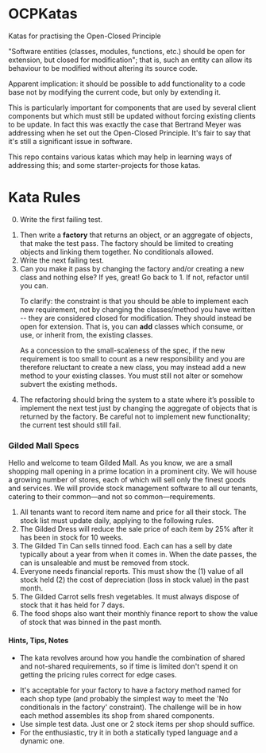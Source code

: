 OCPKatas
========

Katas for practising the Open-Closed Principle

"Software entities (classes, modules, functions, etc.) should be open for extension, but closed for
modification"; that is, such an entity can allow its behaviour to be modified without altering its
source code.

Apparent implication: it should be possible to add functionality to a code base not by modifying
the current code, but only by extending it.

This is particularly important for components that are used by several client components but which
must still be updated without forcing existing clients to be update. In fact this was exactly the 
case that Bertrand Meyer was addressing when he set out the Open-Closed Principle. It's fair to say 
that it's still a significant issue in software.

This repo contains various katas which may help in learning ways of addressing this; and some 
starter-projects for those katas.

Kata Rules
==========

<ol start="0"><li>Write the first failing test.</ol>
<ol>
  <li>Then write a <strong>factory</strong> that returns an object, or an aggregate of objects, that make the test pass.
    The factory should be limited to creating objects and linking them together. No conditionals allowed.
  <li>Write the next failing test.
  <li>Can you make it pass by changing the factory and/or creating a new class and nothing else?
    If yes, great! Go back to 1. If not, refactor until you can.
  <p>To clarify: the constraint is that you should be able to implement each new requirement, not by changing the
  classes/method you have written -- they are considered closed for modification.
  They should instead be open for extension. That is, you can <strong>add</strong> classes which consume, or use, or
  inherit from, the existing classes.</p>
  <p>As a concession to the small-scaleness of the spec, if the new requirement is too small to count
    as a new responsibility and you are therefore reluctant to create a new class, you may instead
    add a new method to your existing classes. You must still not alter or somehow subvert the existing
    methods.</p>
  <li>The refactoring should bring the system to a state where it’s possible to implement
    the next test just by changing the aggregate of objects that is returned by the factory.
    Be careful not to implement new functionality; the current test should still fail.
</ol>
<h3>Gilded Mall Specs</h3>
  <p>Hello and welcome to team Gilded Mall. As you know, we are a small shopping mall opening in a prime location in
    a prominent city. We will house a growing number of stores, each of which will sell only the finest goods
    and services. We will provide stock management software to all our tenants, catering to their common&mdash;and
    not so common&mdash;requirements.</p>
  <ol>
  <li>All tenants want to record item name and price for all their stock. The stock list must update daily,
    applying to the following rules.
  <li>The Gilded Dress will reduce the sale price of each item by 25% after it has been in stock for 10 weeks.
  <li>The Gilded Tin Can sells tinned food. Each can has a sell by date typically about a year from when it
  comes in. When the date passes, the can is unsaleable and must be removed from stock.
  <li>Everyone needs financial reports. This must show the (1) value of all stock held (2) the cost of
    depreciation (loss in stock value) in the past month.
  <li>The Gilded Carrot sells fresh vegetables. It must always dispose of stock that it has held for 7 days.
  <li>The food shops also want their monthly finance report to show the value of stock that was binned in the
    past month.
  </ol>
<h4>Hints, Tips, Notes</h4>
<ul>
<li>The kata revolves around how you handle the combination of shared and not-shared requirements, so if time
is limited don't spend it on getting the pricing rules correct for edge cases.</p>
<li>It's acceptable for your factory to have a factory method named for each shop type (and 
probably the simplest way to meet the 'No conditionals in the factory' constraint). The challenge will be
in how each method assembles its shop from shared components.
<li>Use simple test data. Just one or 2 stock items per shop should suffice.
<li>For the enthusiastic, try it in both a statically typed language and a dynamic one.
</ul>
